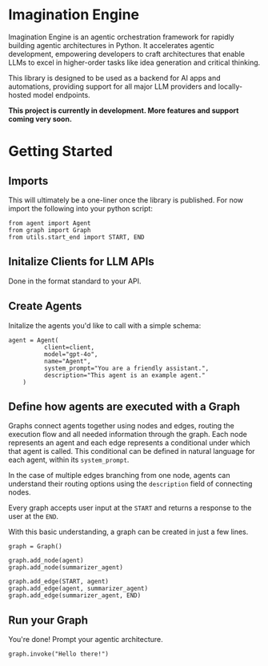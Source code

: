 # Imagination Engine
Imagination Engine is an agentic orchestration framework for rapidly building agentic architectures in Python. It accelerates agentic development, empowering developers to craft architectures that enable LLMs to excel in higher-order tasks like idea generation and critical thinking.

This library is designed to be used as a backend for AI apps and automations, providing support for all major LLM providers and locally-hosted model endpoints.

**This project is currently in development. More features and support coming very soon.**

# Getting Started
## Imports
This will ultimately be a one-liner once the library is published. For now import the following into your python script:
  ```
  from agent import Agent
  from graph import Graph
  from utils.start_end import START, END
  ```

## Initalize Clients for LLM APIs
Done in the format standard to your API.

## Create Agents
Initalize the agents you'd like to call with a simple schema:
```
agent = Agent(
          client=client, 
          model="gpt-4o", 
          name="Agent", 
          system_prompt="You are a friendly assistant.",
          description="This agent is an example agent."
    )
```

## Define how agents are executed with a Graph
Graphs connect agents together using nodes and edges, routing the execution flow and all needed information through the graph. Each node represents an agent and each edge represents a conditional under which that agent is called. This conditional can be defined in natural language for each agent, within its `system_prompt`. 

In the case of multiple edges branching from one node, agents can understand their routing options using the `description` field of connecting nodes.

Every graph accepts user input at the `START` and returns a response to the user at the `END`.

With this basic understanding, a graph can be created in just a few lines.
```
graph = Graph()

graph.add_node(agent)
graph.add_node(summarizer_agent)

graph.add_edge(START, agent)
graph.add_edge(agent, summarizer_agent)
graph.add_edge(summarizer_agent, END)
```

## Run your Graph
You're done! Prompt your agentic architecture.
```
graph.invoke("Hello there!")
```
